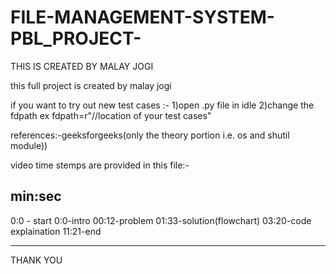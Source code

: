 # FILE-MANAGEMENT-SYSTEM-PBL_PROJECT-
THIS IS CREATED BY MALAY JOGI


this full project is created by malay jogi



if you want to try out new test cases :-
1)open .py file in idle
2)change the fdpath
ex fdpath=r"//location of your test cases"


references:-geeksforgeeks(only the theory portion i.e. os and shutil module))

video time stemps are provided in this file:-

min:sec
-----------------------
0:0 - start
0:0-intro
00:12-problem
01:33-solution(flowchart)
03:20-code explaination
11:21-end

------------------------

THANK YOU











